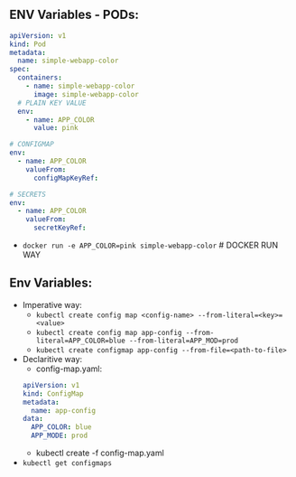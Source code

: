 ## ENV Variables - PODs:
```yaml
apiVersion: v1
kind: Pod
metadata:
  name: simple-webapp-color
spec:
  containers:
    - name: simple-webapp-color
      image: simple-webapp-color
  # PLAIN KEY VALUE
  env:
    - name: APP_COLOR
      value: pink
```
```yaml
# CONFIGMAP
env:
  - name: APP_COLOR
    valueFrom:
      configMapKeyRef:
```
```yaml
# SECRETS
env:
  - name: APP_COLOR
    valueFrom:
      secretKeyRef:
```
- `docker run -e APP_COLOR=pink simple-webapp-color` # DOCKER RUN WAY

## Env Variables:
- Imperative way:
  - `kubectl create config map <config-name> --from-literal=<key>=<value>`
  - `kubectl create config map app-config --from-literal=APP_COLOR=blue --from-literal=APP_MOD=prod` 
  - `kubectl create configmap app-config --from-file=<path-to-file>`
- Declaritive way:
  - config-map.yaml:
  ```yaml
  apiVersion: v1
  kind: ConfigMap
  metadata:
    name: app-config
  data:
    APP_COLOR: blue
    APP_MODE: prod
  ```
  - kubectl create -f config-map.yaml
- `kubectl get configmaps`